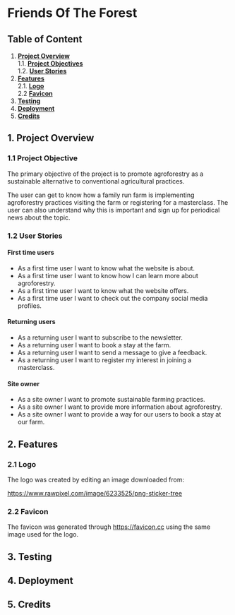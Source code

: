 # Friends Of The Forest

## Table of Content

1. **[Project Overview](#1-project-overview)**<br>
    1.1. **[Project Objectives](#11-project-objective)**<br>
    1.2. **[User Stories](#12-user-stories)**<br>
2. **[Features](#2-features)**<br>
    2.1. **[Logo](#21-logo)**<br>
    2.2 **[Favicon](#22-favicon)**<br>
3. **[Testing](#3-testing)**<br>
4. **[Deployment](#4-deployment)**<br>
5. **[Credits](#5-credits)**<br>

## 1. Project Overview

### 1.1 Project Objective

The primary objective of the project is to promote agroforestry as a sustainable alternative to conventional agricultural practices.

The user can get to know how a family run farm is implementing agroforestry practices visiting the farm or registering for a masterclass. The user can also understand why this is important and sign up for periodical news about the topic.

### 1.2 User Stories

#### First time users

- As a first time user I want to know what the website is about.
- As a first time user I want to know how I can learn more about agroforestry.
- As a first time user I want to know what the website offers.
- As a first time user I want to check out the company social media profiles.

#### Returning users

- As a returning user I want to subscribe to the newsletter.
- As a returning user I want to book a stay at the farm.
- As a returning user I want to send a message to give a feedback.
- As a returning user I want to register my interest in joining a masterclass.

#### Site owner

- As a site owner I want to promote sustainable farming practices.
- As a site owner I want to provide more information about agroforestry.
- As a site owner I want to provide a way for our users to book a stay at our farm.

## 2. Features

### 2.1 Logo

The logo was created by editing an image downloaded from:

https://www.rawpixel.com/image/6233525/png-sticker-tree

### 2.2 Favicon

The favicon was generated through https://favicon.cc using the same image used for the logo.

## 3. Testing

## 4. Deployment

## 5. Credits

